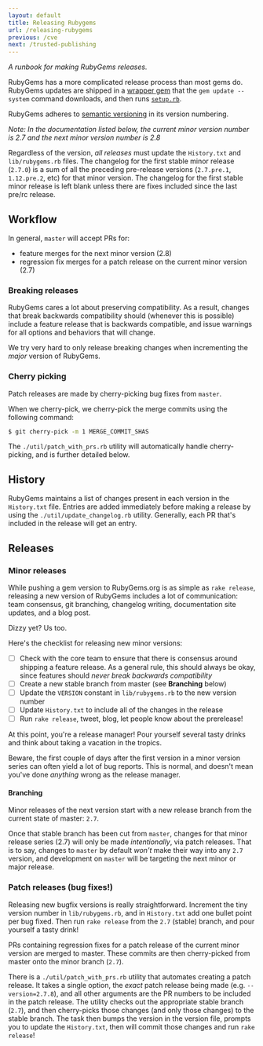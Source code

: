 ```yaml
---
layout: default
title: Releasing Rubygems
url: /releasing-rubygems
previous: /cve
next: /trusted-publishing
---
```


<em class="t-gray">A runbook for making RubyGems releases.</em>

RubyGems has a more complicated release process than most gems do.
RubyGems updates are shipped in a [wrapper gem](https://rubygems.org/gems/rubygems-update)
that the `gem update --system` command downloads, and then
runs [`setup.rb`](https://github.com/rubygems/rubygems/blob/master/setup.rb).

RubyGems adheres to [semantic versioning](https://semver.org/) in its version numbering.

_Note: In the documentation listed below, the *current* minor version number is
2.7 and the *next* minor version number is 2.8_

Regardless of the version, *all releases* must update the `History.txt` and `lib/rubygems.rb`
files. The changelog for the first stable minor release (`2.7.0`) is a sum of all
the preceding pre-release versions (`2.7.pre.1`, `1.12.pre.2`, etc) for that
minor version. The changelog for the first stable minor release is left blank
unless there are fixes included since the last pre/rc release.

## Workflow

In general, `master` will accept PRs for:

* feature merges for the next minor version (2.8)
* regression fix merges for a patch release on the current minor version (2.7)

### Breaking releases

RubyGems cares a lot about preserving compatibility. As a result, changes that
break backwards compatibility should (whenever this is possible) include a feature
release that is backwards compatible, and issue warnings for all options and
behaviors that will change.

We try very hard to only release breaking changes when incrementing the _major_
version of RubyGems.

### Cherry picking

Patch releases are made by cherry-picking bug fixes from `master`.

When we cherry-pick, we cherry-pick the merge commits using the following command:

```bash
$ git cherry-pick -m 1 MERGE_COMMIT_SHAS
```

The `./util/patch_with_prs.rb` utility will automatically handle
cherry-picking, and is further detailed below.

## History

RubyGems maintains a list of changes present in each version in the `History.txt` file.
Entries are added immediately before making a release by using the
`./util/update_changelog.rb` utility.
Generally, each PR that's included in the release will get an entry.

## Releases

### Minor releases

While pushing a gem version to RubyGems.org is as simple as `rake release`,
releasing a new version of RubyGems includes a lot of communication: team consensus,
git branching, changelog writing, documentation site updates, and a blog post.

Dizzy yet? Us too.

Here's the checklist for releasing new minor versions:

* [ ] Check with the core team to ensure that there is consensus around shipping a
  feature release. As a general rule, this should always be okay, since features
  should _never break backwards compatibility_
* [ ] Create a new stable branch from master (see **Branching** below)
* [ ] Update the `VERSION` constant in `lib/rubygems.rb` to the new version number
* [ ] Update `History.txt` to include all of the changes in the release
* [ ] Run `rake release`, tweet, blog, let people know about the prerelease!

At this point, you're a release manager! Pour yourself several tasty drinks and
think about taking a vacation in the tropics.

Beware, the first couple of days after the first version in a minor version
series can often yield a lot of bug reports. This is normal, and doesn't mean you've done
_anything_ wrong as the release manager.

#### Branching

Minor releases of the next version start with a new release branch from the
current state of master: `2.7`.

Once that stable branch has been cut from `master`, changes for that minor
release series (2.7) will only be made _intentionally_, via patch releases.
That is to say, changes to `master` by default _won't_ make their way into any
`2.7` version, and development on `master` will be targeting the next minor
or major release.

### Patch releases (bug fixes!)

Releasing new bugfix versions is really straightforward. Increment the tiny version
number in `lib/rubygems.rb`, and in `History.txt` add one bullet point
per bug fixed. Then run `rake release` from the `2.7` (stable) branch,
and pour yourself a tasty drink!

PRs containing regression fixes for a patch release of the current minor version
are merged to master. These commits are then cherry-picked from master onto the
minor branch (`2.7`).

There is a `./util/patch_with_prs.rb` utility that automates creating a patch release.
It takes a single option, the _exact_ patch release being made (e.g. `--version=2.7.8`),
and all other arguments are the PR numbers to be included in the patch release.
The utility checks out the appropriate stable branch (`2.7`), and then cherry-picks those changes
(and only those changes) to the stable branch. The task then bumps the version in the
version file, prompts you to update the `History.txt`, then will commit those changes
and run `rake release`!
